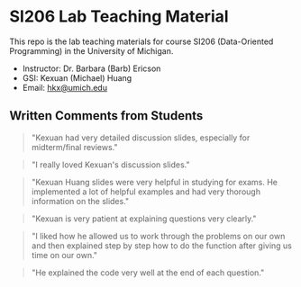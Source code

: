 # SI206 Lab Teaching Material

This repo is the lab teaching materials for course SI206 (Data-Oriented Programming) in the University of Michigan.

- Instructor: Dr. Barbara (Barb) Ericson
- GSI: Kexuan (Michael) Huang
- Email: hkx@umich.edu

## Written Comments from Students

> "Kexuan had very detailed discussion slides, especially for midterm/final reviews."

> "I really loved Kexuan's discussion slides."

> "Kexuan Huang slides were very helpful in studying for exams. He implemented a lot of helpful examples and had very thorough information on the slides."

> "Kexuan is very patient at explaining questions very clearly."

> "I liked how he allowed us to work through the problems on our own and then explained step by step how to do the function after giving us time on our own."

> "He explained the code very well at the end of each question."
